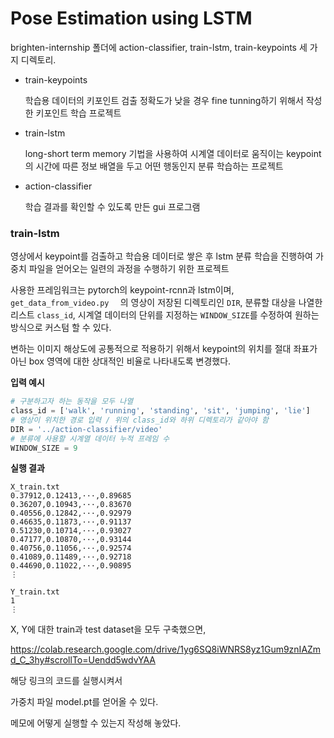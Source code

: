 # Pose Estimation using LSTM

brighten-internship 폴더에 action-classifier, train-lstm, train-keypoints 세 가지 디렉토리.

* train-keypoints

  학습용 데이터의 키포인트 검출 정확도가 낮을 경우 fine tunning하기 위해서 작성한 키포인트 학습 프로젝트

* train-lstm

  long-short term memory 기법을 사용하여 시계열 데이터로 움직이는 keypoint의 시간에 따른 정보 배열을 두고 어떤 행동인지 분류 학습하는 프로젝트

* action-classifier

  학습 결과를 확인할 수 있도록 만든 gui 프로그램



### train-lstm

영상에서 keypoint를 검출하고 학습용 데이터로 쌓은 후 lstm 분류 학습을 진행하여 가중치 파일을 얻어오는 일련의 과정을 수행하기 위한 프로젝트

사용한 프레임워크는 pytorch의 keypoint-rcnn과 lstm이며, `get_data_from_video.py  ` 의 영상이 저장된 디렉토리인 `DIR`, 분류할 대상을 나열한 리스트 `class_id`, 시계열 데이터의 단위를 지정하는 `WINDOW_SIZE`를 수정하여 원하는 방식으로 커스텀 할 수 있다.

변하는 이미지 해상도에 공통적으로 적용하기 위해서 keypoint의 위치를 절대 좌표가 아닌 box 영역에 대한 상대적인 비율로 나타내도록 변경했다.



**입력 예시**

```python
# 구분하고자 하는 동작을 모두 나열
class_id = ['walk', 'running', 'standing', 'sit', 'jumping', 'lie']
# 영상이 위치한 경로 입력 / 위의 class_id와 하위 디렉토리가 같아야 함
DIR = '../action-classifier/video'
# 분류에 사용할 시계열 데이터 누적 프레임 수
WINDOW_SIZE = 9
```

**실행 결과**

```
X_train.txt
0.37912,0.12413,···,0.89685
0.36207,0.10943,···,0.83670
0.40556,0.12842,···,0.92979
0.46635,0.11873,···,0.91137
0.51230,0.10714,···,0.93027
0.47177,0.10870,···,0.93144
0.40756,0.11056,···,0.92574
0.41089,0.11489,···,0.92718
0.44690,0.11022,···,0.90895
⋮
```

```
Y_train.txt
1
⋮
```



X, Y에 대한 train과 test dataset을 모두 구축했으면, 

https://colab.research.google.com/drive/1yg6SQ8iWNRS8yz1Gum9znIAZmd_C_3hy#scrollTo=Uendd5wdvYAA

해당 링크의 코드를 실행시켜서 

가중치 파일 model.pt를 얻어올 수 있다.

메모에 어떻게 실행할 수 있는지 작성해 놓았다.
